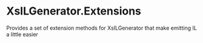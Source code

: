 # XsILGenerator.Extensions
Provides a set of extension methods for XsILGenerator that make emitting IL a little easier
